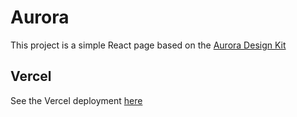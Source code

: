 # Aurora

This project is a simple React page based on the [Aurora Design Kit](https://www.figma.com/community/file/1209451764011583274)

## Vercel

See the Vercel deployment [here](https://aurora-dusky.vercel.app/)


